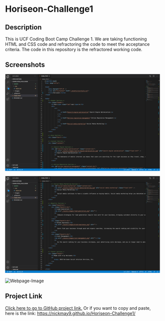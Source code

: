 # Horiseon-Challenge1

## Description
This is UCF Coding Boot Camp Challenge 1. We are taking functioning HTML and CSS code and refractoring the code to meet the acceptance criteria. The code in this repository is the refractored working code.

## Screenshots
![Code-Image-1](/assets/images/code-image1.png)

![Code-Image-2](/assets/images/code-image2.png)

![Webpage-Image](/assets/images/screencapture-nickmay9-github-io-Horiseon-Challenge1-2020-10-16-09_05_33.png)

## Project Link
[Click here to go to GitHub project link.](https://nickmay9.github.io/Horiseon-Challenge1/) Or if you want to copy and paste, here is the link: https://nickmay9.github.io/Horiseon-Challenge1/